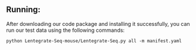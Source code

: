 ## Running:
After downloading our code package and installing it successfully, you can run our test data using the following commands:

    python Lentegrate-Seq-mouse/Lentegrate-Seq.py all -m manifest.yaml
